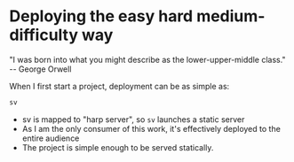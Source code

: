 # Deploying the easy hard medium-difficulty way

"I was born into what you might describe as the lower-upper-middle class." -- George Orwell

When I first start a project, deployment can be as simple as:

```bash
sv
```

- sv is mapped to "harp server", so <code>sv</code> launches a static server
- As I am the only consumer of this work, it's effectively deployed to the entire audience
- The project is simple enough to be served statically.
